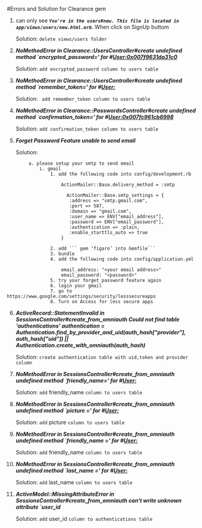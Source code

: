 #Errors and Solution for Clearance gem

1. can only see <b><i>`You're in the users#new. This file is located in app/views/users/new.html.erb`</i></b>. 
   When click on SignUp buttom 
   
   	Solution: 
		```delete views/users folder ```

2. <b><i>NoMethodError in Clearance::UsersController#create undefined method `encrypted_password=' for #<User:0x007f9631da31c0> </i></b>

  	Solution:
		``` add encrypted_password column to users table ```
	
3. <b><i>NoMethodError in Clearance::UsersController#create undefined method `remember_token=' for #<User:></i></b>

	Solution:
		``` add remember_token column to users table```
4. <b><i>NoMethodError in Clearance::PasswordsController#create
undefined method `confirmation_token=' for #<User:0x007fc961cb6998> </i></b>
	
	Solution:
		```add confirmation_token column to users table```

5. <b><i>Forget Password Feature unable to send email </i></b>
	
	Solution:
```
		a. please setup your smtp to send email
			i. gmail
				1. add the following code into config/development.rb

					ActionMailer::Base.delivery_method = :smtp
					
					  ActionMailer::Base.smtp_settings = {
					   :address => "smtp.gmail.com",
					   :port => 587,
					   :domain => "gmail.com",
					   :user_name => ENV["email_address"],
					   :password => ENV["email_password"],
					   :authentication => :plain,
					   :enable_starttls_auto => true
					}
 
 				2. add ``` gem ‘figaro’ into Gemfile```
				3. bundle
 				4. add the following code into config/application.yml

					email_address: "<your email address>"
					email_password: "<password>"
				5. try your forget password feature again
				6. login your gmail
				7. go to https://www.google.com/settings/security/lesssecureapps
				8. Turn on Access for less secure apps
```

6. <b><i>ActiveRecord::StatementInvalid in SessionsController#create_from_omniauth Could not find table 'authentications' authentication = Authentication.find_by_provider_and_uid(auth_hash["provider"], auth_hash["uid"]) || Authentication.create_with_omniauth(auth_hash) </i></b>


	Solution:
		```create authentication table with uid,token and provider column```

7. <b><i>NoMethodError in SessionsController#create_from_omniauth undefined method `friendly_name=' for #<User:></i></b>
	
	Solution:
		``` add ``` friendly_name ``` column to users table ```

8. <b><i>NoMethodError in SessionsController#create_from_omniauth undefined method `picture =' for #<User:></i></b>

	Solution:
		``` add ``` picture ``` column to users table ```

9. <b><i>NoMethodError in SessionsController#create_from_omniauth undefined method `friendly_name =' for #<User:></i></b>

	Solution:
		``` add ``` friendly_name ``` column to users table ```
10. <b><i>NoMethodError in SessionsController#create_from_omniauth undefined method `last_name =' for #<User:></i></b>

	Solution:
		``` add ``` last_name ``` column to users table ```
11. <b><i>ActiveModel::MissingAttributeError in SessionsController#create_from_omniauth can't write unknown attribute `user_id</i></b>

	Solution:
		``` add ``` user_id ``` column to authentications table ```
